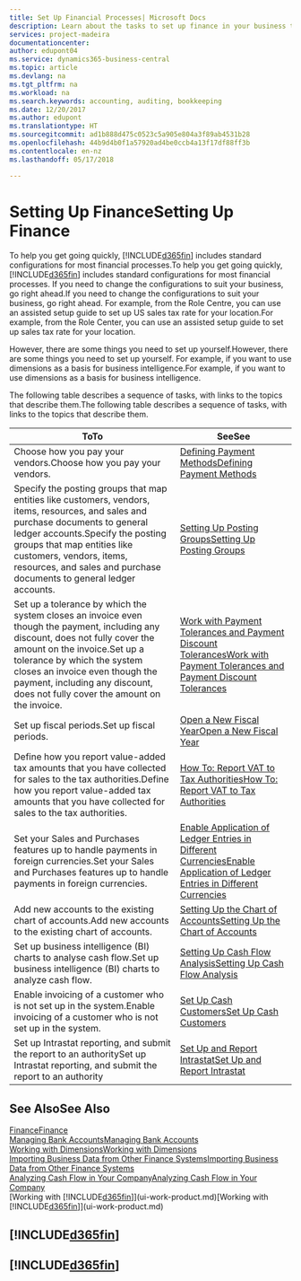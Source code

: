 ```yaml
---
title: Set Up Financial Processes| Microsoft Docs
description: Learn about the tasks to set up finance in your business to suit all your accounting, auditing, or bookkeeping needs.
services: project-madeira
documentationcenter: 
author: edupont04
ms.service: dynamics365-business-central
ms.topic: article
ms.devlang: na
ms.tgt_pltfrm: na
ms.workload: na
ms.search.keywords: accounting, auditing, bookkeeping
ms.date: 12/20/2017
ms.author: edupont
ms.translationtype: HT
ms.sourcegitcommit: ad1b888d475c0523c5a905e804a3f89ab4531b28
ms.openlocfilehash: 44b9d4b0f1a57920ad4be0ccb4a13f17df88ff3b
ms.contentlocale: en-nz
ms.lasthandoff: 05/17/2018

---
```

# <a name="setting-up-finance"></a><span data-ttu-id="8c940-103">Setting Up Finance</span><span class="sxs-lookup"><span data-stu-id="8c940-103">Setting Up Finance</span></span>
<span data-ttu-id="8c940-104">To help you get going quickly, [!INCLUDE[d365fin](includes/d365fin_md.md)] includes standard configurations for most financial processes.</span><span class="sxs-lookup"><span data-stu-id="8c940-104">To help you get going quickly, [!INCLUDE[d365fin](includes/d365fin_md.md)] includes standard configurations for most financial processes.</span></span> <span data-ttu-id="8c940-105">If you need to change the configurations to suit your business, go right ahead.</span><span class="sxs-lookup"><span data-stu-id="8c940-105">If you need to change the configurations to suit your business, go right ahead.</span></span> <span data-ttu-id="8c940-106">For example, from the Role Centre, you can use an assisted setup guide to set up US sales tax rate for your location.</span><span class="sxs-lookup"><span data-stu-id="8c940-106">For example, from the Role Center, you can use an assisted setup guide to set up sales tax rate for your location.</span></span>  

<span data-ttu-id="8c940-107">However, there are some things you need to set up yourself.</span><span class="sxs-lookup"><span data-stu-id="8c940-107">However, there are some things you need to set up yourself.</span></span> <span data-ttu-id="8c940-108">For example, if you want to use dimensions as a basis for business intelligence.</span><span class="sxs-lookup"><span data-stu-id="8c940-108">For example, if you want to use dimensions as a basis for business intelligence.</span></span>  

<span data-ttu-id="8c940-109">The following table describes a sequence of tasks, with links to the topics that describe them.</span><span class="sxs-lookup"><span data-stu-id="8c940-109">The following table describes a sequence of tasks, with links to the topics that describe them.</span></span>

| <span data-ttu-id="8c940-110">To</span><span class="sxs-lookup"><span data-stu-id="8c940-110">To</span></span> | <span data-ttu-id="8c940-111">See</span><span class="sxs-lookup"><span data-stu-id="8c940-111">See</span></span> |
| --- | --- |
| <span data-ttu-id="8c940-112">Choose how you pay your vendors.</span><span class="sxs-lookup"><span data-stu-id="8c940-112">Choose how you pay your vendors.</span></span> |[<span data-ttu-id="8c940-113">Defining Payment Methods</span><span class="sxs-lookup"><span data-stu-id="8c940-113">Defining Payment Methods</span></span>](finance-payment-methods.md) |
| <span data-ttu-id="8c940-114">Specify the posting groups that map entities like customers, vendors, items, resources, and sales and purchase documents to general ledger accounts.</span><span class="sxs-lookup"><span data-stu-id="8c940-114">Specify the posting groups that map entities like customers, vendors, items, resources, and sales and purchase documents to general ledger accounts.</span></span> |[<span data-ttu-id="8c940-115">Setting Up Posting Groups</span><span class="sxs-lookup"><span data-stu-id="8c940-115">Setting Up Posting Groups</span></span>](finance-posting-groups.md)|
|<span data-ttu-id="8c940-116">Set up a tolerance by which the system closes an invoice even though the payment, including any discount, does not fully cover the amount on the invoice.</span><span class="sxs-lookup"><span data-stu-id="8c940-116">Set up a tolerance by which the system closes an invoice even though the payment, including any discount, does not fully cover the amount on the invoice.</span></span>|[<span data-ttu-id="8c940-117">Work with Payment Tolerances and Payment Discount Tolerances</span><span class="sxs-lookup"><span data-stu-id="8c940-117">Work with Payment Tolerances and Payment Discount Tolerances</span></span>](finance-payment-tolerance-and-payment-discount-tolerance.md)|
| <span data-ttu-id="8c940-118">Set up fiscal periods.</span><span class="sxs-lookup"><span data-stu-id="8c940-118">Set up fiscal periods.</span></span> |[<span data-ttu-id="8c940-119">Open a New Fiscal Year</span><span class="sxs-lookup"><span data-stu-id="8c940-119">Open a New Fiscal Year</span></span>](finance-how-open-new-fiscal-year.md) |
| <span data-ttu-id="8c940-120">Define how you report value-added tax amounts that you have collected for sales to the tax authorities.</span><span class="sxs-lookup"><span data-stu-id="8c940-120">Define how you report value-added tax amounts that you have collected for sales to the tax authorities.</span></span> |[<span data-ttu-id="8c940-121">How To: Report VAT to Tax Authorities</span><span class="sxs-lookup"><span data-stu-id="8c940-121">How To: Report VAT to Tax Authorities</span></span>](finance-how-report-vat.md)|
| <span data-ttu-id="8c940-122">Set your Sales and Purchases features up to handle payments in foreign currencies.</span><span class="sxs-lookup"><span data-stu-id="8c940-122">Set your Sales and Purchases features up to handle payments in foreign currencies.</span></span>|[<span data-ttu-id="8c940-123">Enable Application of Ledger Entries in Different Currencies</span><span class="sxs-lookup"><span data-stu-id="8c940-123">Enable Application of Ledger Entries in Different Currencies</span></span>](finance-how-enable-application-ledger-entries-different-currencies.md)
| <span data-ttu-id="8c940-124">Add new accounts to the existing chart of accounts.</span><span class="sxs-lookup"><span data-stu-id="8c940-124">Add new accounts to the existing chart of accounts.</span></span> |[<span data-ttu-id="8c940-125">Setting Up the Chart of Accounts</span><span class="sxs-lookup"><span data-stu-id="8c940-125">Setting Up the Chart of Accounts</span></span>](finance-setup-chart-accounts.md) |
| <span data-ttu-id="8c940-126">Set up business intelligence (BI) charts to analyse cash flow.</span><span class="sxs-lookup"><span data-stu-id="8c940-126">Set up business intelligence (BI) charts to analyze cash flow.</span></span> |[<span data-ttu-id="8c940-127">Setting Up Cash Flow Analysis</span><span class="sxs-lookup"><span data-stu-id="8c940-127">Setting Up Cash Flow Analysis</span></span>](finance-setup-cash-flow-analyses.md) |
|<span data-ttu-id="8c940-128">Enable invoicing of a customer who is not set up in the system.</span><span class="sxs-lookup"><span data-stu-id="8c940-128">Enable invoicing of a customer who is not set up in the system.</span></span>|[<span data-ttu-id="8c940-129">Set Up Cash Customers</span><span class="sxs-lookup"><span data-stu-id="8c940-129">Set Up Cash Customers</span></span>](finance-how-to-set-up-cash-customers.md)|
| <span data-ttu-id="8c940-130">Set up Intrastat reporting, and submit the report to an authority</span><span class="sxs-lookup"><span data-stu-id="8c940-130">Set up Intrastat reporting, and submit the report to an authority</span></span> | [<span data-ttu-id="8c940-131">Set Up and Report Intrastat</span><span class="sxs-lookup"><span data-stu-id="8c940-131">Set Up and Report Intrastat</span></span>](finance-how-setup-report-intrastat.md)|

## <a name="see-also"></a><span data-ttu-id="8c940-132">See Also</span><span class="sxs-lookup"><span data-stu-id="8c940-132">See Also</span></span>
[<span data-ttu-id="8c940-133">Finance</span><span class="sxs-lookup"><span data-stu-id="8c940-133">Finance</span></span>](finance.md)  
[<span data-ttu-id="8c940-134">Managing Bank Accounts</span><span class="sxs-lookup"><span data-stu-id="8c940-134">Managing Bank Accounts</span></span>](bank-manage-bank-accounts.md)  
[<span data-ttu-id="8c940-135">Working with Dimensions</span><span class="sxs-lookup"><span data-stu-id="8c940-135">Working with Dimensions</span></span>](finance-dimensions.md)  
[<span data-ttu-id="8c940-136">Importing Business Data from Other Finance Systems</span><span class="sxs-lookup"><span data-stu-id="8c940-136">Importing Business Data from Other Finance Systems</span></span>](across-import-data-configuration-packages.md)  
[<span data-ttu-id="8c940-137">Analyzing Cash Flow in Your Company</span><span class="sxs-lookup"><span data-stu-id="8c940-137">Analyzing Cash Flow in Your Company</span></span>](finance-analyze-cash-flow.md)  
<span data-ttu-id="8c940-138">[Working with [!INCLUDE[d365fin](includes/d365fin_md.md)]](ui-work-product.md)</span><span class="sxs-lookup"><span data-stu-id="8c940-138">[Working with [!INCLUDE[d365fin](includes/d365fin_md.md)]](ui-work-product.md)</span></span>  

## [!INCLUDE[d365fin](includes/free_trial_md.md)]  
## [!INCLUDE[d365fin](includes/training_link_md.md)]


